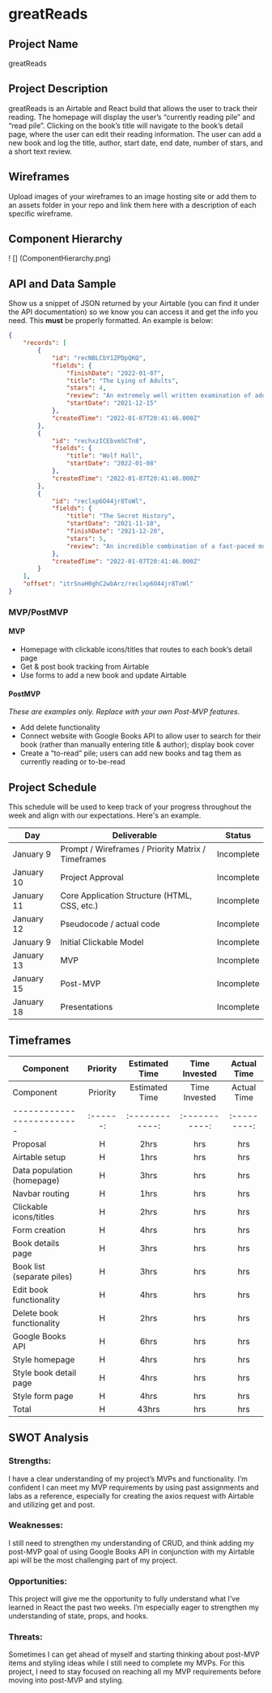 # greatReads

## Project Name
greatReads

## Project Description

greatReads is an Airtable and React build that allows the user to track their reading. The homepage will display the user’s “currently reading pile” and “read pile”. Clicking on the book’s title will navigate to the book’s detail page, where the user can edit their reading information. The user can add a new book and log the title, author, start date, end date, number of stars, and a short text review.

## Wireframes

Upload images of your wireframes to an image hosting site or add them to an assets folder in your repo and link them here with a description of each specific wireframe.

## Component Hierarchy
! [] (ComponentHierarchy.png)

## API and Data Sample

Show us a snippet of JSON returned by your Airtable (you can find it under the API documentation) so we know you can access it and get the info you need. This __must__ be properly formatted. An example is below:

```json
{
    "records": [
        {
            "id": "recNBLCbY1ZPDpQKQ",
            "fields": {
                "finishDate": "2022-01-07",
                "title": "The Lying of Adults",
                "stars": 4,
                "review": "An extremely well written examination of adolescence in 1990's Naples.",
                "startDate": "2021-12-15"
            },
            "createdTime": "2022-01-07T20:41:46.000Z"
        },
        {
            "id": "rechxzICEbvmSCTn8",
            "fields": {
                "title": "Wolf Hall",
                "startDate": "2022-01-08"
            },
            "createdTime": "2022-01-07T20:41:46.000Z"
        },
        {
            "id": "reclxp6O44jr8ToWl",
            "fields": {
                "title": "The Secret History",
                "startDate": "2021-11-10",
                "finishDate": "2021-12-20",
                "stars": 5,
                "review": "An incredible combination of a fast-paced murder mystery and a deep look the intersection of life & art. "
            },
            "createdTime": "2022-01-07T20:41:46.000Z"
        }
    ],
    "offset": "itrSnaH0ghC2wbArz/reclxp6O44jr8ToWl"
}
```

### MVP/PostMVP

#### MVP 

- Homepage with clickable icons/titles that routes to each book’s detail page
- Get & post book tracking from Airtable
- Use forms to add a new book and update Airtable

#### PostMVP  
*These are examples only. Replace with your own Post-MVP features.*

- Add delete functionality
- Connect website with Google Books API to allow user to search for their book (rather than manually entering title & author); display book cover
- Create a “to-read” pile; users can add new books and tag them as currently reading or to-be-read

## Project Schedule

This schedule will be used to keep track of your progress throughout the week and align with our expectations. Here's an example.

|  Day | Deliverable | Status
|---|---| ---|
|January 9| Prompt / Wireframes / Priority Matrix / Timeframes | Incomplete
|January 10| Project Approval | Incomplete
|January 11| Core Application Structure (HTML, CSS, etc.) | Incomplete
|January 12| Pseudocode / actual code | Incomplete
|January 9| Initial Clickable Model  | Incomplete
|January 13| MVP | Incomplete
|January 15| Post-MVP | Incomplete
|January 18| Presentations | Incomplete

## Timeframes


| Component | Priority | Estimated Time | Time Invested | Actual Time |
| --- | :---: |  :---: | :---: | :---: |
| Component                 | Priority | Estimated Time | Time Invested | Actual Time |
| ------------------------- | :------: | :------------: | :-----------: | :---------: |
| Proposal                  |    H     |      2hrs      |     hrs      |    hrs     |
| Airtable setup            |    H     |      1hrs      |     hrs      |    hrs     |
| Data population (homepage)|    H     |      3hrs      |     hrs      |    hrs     |
| Navbar routing            |    H     |      1hrs      |     hrs      |    hrs     |
| Clickable icons/titles    |    H     |      2hrs      |     hrs      |    hrs     |
| Form creation             |    H     |      4hrs      |     hrs      |    hrs     |
| Book details page         |    H     |      3hrs      |     hrs      |    hrs     |
| Book list (separate piles)|    H     |      3hrs      |     hrs      |    hrs     |
| Edit book functionality   |    H     |      4hrs      |     hrs      |    hrs     |
| Delete book functionality |    H     |      2hrs      |     hrs      |    hrs     |
| Google Books API          |    H     |      6hrs      |     hrs      |    hrs     |
| Style homepage            |    H     |      4hrs      |     hrs      |    hrs     |
| Style book detail page    |    H     |      4hrs      |     hrs      |    hrs     |
| Style form  page          |    H     |      4hrs      |     hrs      |    hrs     |
| Total                     |    H     |      43hrs     |     hrs      |    hrs     |

## SWOT Analysis

### Strengths: 
I have a clear understanding of my project’s MVPs and functionality. I’m confident I can meet my MVP requirements by using past assignments and labs as a reference, especially for creating the axios request with Airtable and utilizing get and post. 

### Weaknesses:
I still need to strengthen my understanding of CRUD, and think adding my post-MVP goal of using Google Books API in conjunction with my Airtable api will be the most challenging part of my project. 

### Opportunities:
This project will give me the opportunity to fully understand what I’ve learned in React the past two weeks. I’m especially eager to strengthen my understanding of state, props, and hooks. 

### Threats:
Sometimes I can get ahead of myself and starting thinking about post-MVP items and styling ideas while I still need to complete my MVPs. For this project, I need to stay focused on reaching all my MVP requirements before moving into post-MVP and styling. 
